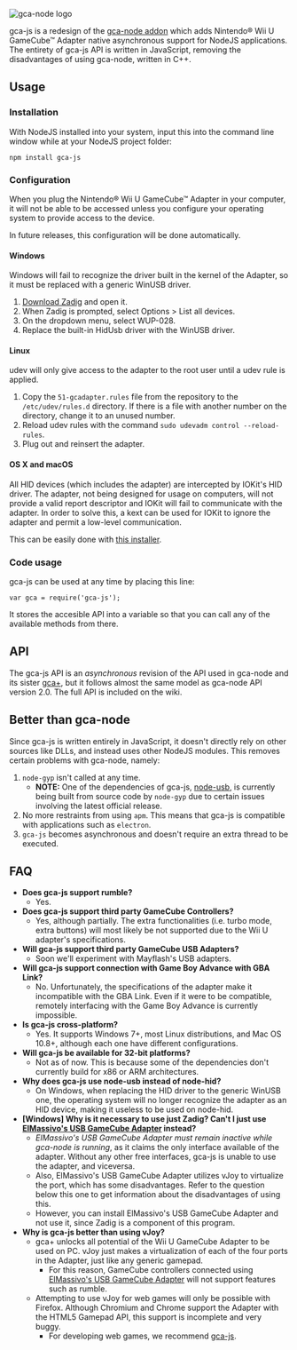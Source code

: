 ![gca-node logo][logo]

gca-js is a redesign of the [gca-node addon][1] which adds Nintendo&reg; Wii U GameCube&trade; Adapter native asynchronous support for NodeJS applications.
The entirety of gca-js API is written in JavaScript, removing the disadvantages of using gca-node, written in C++.

## Usage

### Installation
With NodeJS installed into your system, input this into the command line window while at your NodeJS project folder:

    npm install gca-js

### Configuration
When you plug the Nintendo&reg; Wii U GameCube&trade; Adapter  in your computer, it will not be able to be accessed unless you configure your operating system to provide access to the device.

In future releases, this configuration will be done automatically.

#### Windows
Windows will fail to recognize the driver built in the kernel of the Adapter, so it must be replaced with a generic WinUSB driver.
1. [Download Zadig](http://zadig.akeo.ie/downloads/zadig-2.3.exe) and open it.
2. When Zadig is prompted, select Options > List all devices.
3. On the dropdown menu, select WUP-028.
4. Replace the built-in HidUsb driver with the WinUSB driver.

#### Linux
udev will only give access to the adapter to the root user until a udev rule is applied.
1. Copy the `51-gcadapter.rules` file from the repository to the `/etc/udev/rules.d` directory. If there is a file with another number on the directory, change it to an unused number.
2. Reload udev rules with the command `sudo udevadm control --reload-rules`.
3. Plug out and reinsert the adapter.

#### OS X and macOS
All HID devices (which includes the adapter) are intercepted by IOKit's HID driver. The adapter, not being designed for usage on computers, will not provide a valid report descriptor and IOKit will fail to communicate with the adapter. In order to solve this, a kext can be used for IOKit to ignore the adapter and permit a low-level communication.

This can be easily done with [this installer](https://forums.dolphin-emu.org/attachment.php?aid=13495).

### Code usage
gca-js can be used at any time by placing this line:

    var gca = require('gca-js');

It stores the accesible API into a variable so that you can call any of the available methods from there.

## API
The gca-js API is an *asynchronous* revision of the API used in gca-node and its sister [gca+][2], but it follows almost the same model as gca-node API version 2.0. The full API is included on the wiki.

## Better than gca-node
Since gca-js is written entirely in JavaScript, it doesn't directly rely on other sources like DLLs, and instead uses other NodeJS modules. This removes certain problems with gca-node, namely:

1. `node-gyp` isn't called at any time.
    * **NOTE:** One of the dependencies of gca-js, [node-usb](https://github.com/tessel/node-usb), is currently being built from source code by `node-gyp` due to certain issues involving the latest official release.
2. No more restraints from using `apm`. This means that gca-js is compatible with applications such as `electron`.
3. `gca-js` becomes asynchronous and doesn't require an extra thread to be executed.

## FAQ
  * **Does gca-js support rumble?**
     * Yes.
  * **Does gca-js support third party GameCube Controllers?**
     * Yes, although partially. The extra functionalities (i.e. turbo mode, extra buttons) will most likely be not supported due to the Wii U adapter's specifications.
  * **Will gca-js support third party GameCube USB Adapters?**
     * Soon we'll experiment with Mayflash's USB adapters.
  * **Will gca-js support connection with Game Boy Advance with GBA Link?**
     * No. Unfortunately, the specifications of the adapter make it incompatible with the GBA Link. Even if it were to be compatible, remotely interfacing with the Game Boy Advance is currently impossible.
  * **Is gca-js cross-platform?**
     * Yes. It supports Windows 7+, most Linux distributions, and Mac OS 10.8+, although each one have different configurations.
  * **Will gca-js be available for 32-bit platforms?**
     * Not as of now. This is because some of the dependencies don't currently build for x86 or ARM architectures.
  * **Why does gca-js use node-usb instead of node-hid?**
     * On Windows, when replacing the HID driver to the generic WinUSB one, the operating system will no longer recognize the adapter as an HID device, making it useless to be used on node-hid.
  * **[Windows] Why is it necessary to use just Zadig? Can't I just use [ElMassivo's USB GameCube Adapter][3] instead?**
     * *ElMassivo's USB GameCube Adapter must remain inactive while gca-node is running*, as it claims the only interface available of the adapter. Without any other free interfaces, gca-js is unable to use the adapter, and viceversa.
     * Also, ElMassivo's USB GameCube Adapter utilizes vJoy to virtualize the port, which has some disadvantages. Refer to the question below this one to get information about the disadvantages of using this.
     * However, you can install ElMassivo's USB GameCube Adapter and not use it, since Zadig is a component of this program.
  * **Why is gca-js better than using vJoy?**
     * gca+ unlocks all potential of the Wii U GameCube Adapter to be used on PC. vJoy just makes a virtualization of each of the four ports in the Adapter, just like any generic gamepad.
       * For this reason, GameCube controllers connected using [ElMassivo's USB GameCube Adapter][3] will not support features such as rumble.
     * Attempting to use vJoy for web games will only be possible with Firefox. Although Chromium and Chrome support the Adapter with the HTML5 Gamepad API, this support is incomplete and very buggy.
       * For developing web games, we recommend [gca-js][1].

[logo]: http://i.imgur.com/ggbYe8v.png
[1]: https://github.com/yonicstudios/gca-node
[2]: https://github.com/yonicstudios/gca-plus
[3]: http://m4sv.com/page/wii-u-gcn-usb-driver
